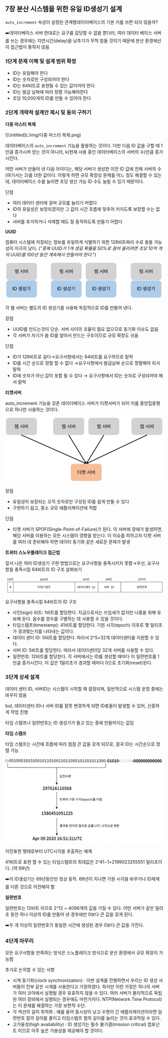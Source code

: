## 7장  분산 시스템을 위한 유일 ID생성기 설계

`auto_increment` 속성이 설정된 관계형데이터베이스의 기본 키를  쓰면 되지 않을까?

➡️데이터베이스 서버 한대로는 요구를 감당할 수 없을 뿐더러, 여러 데이터 베이스 서버를 쓰는 경우에는 지연시간(delay)을 낮추기가 무척 힘들 것이기 때문에 분산 환경에선 이 접근법이 통하지 않음

### 1단계 문제 이해 및 설계 범위 확정

- ID는 유일해야 한다
- ID는 숫자로만 구성되어야 한다
- ID는 64비트로 표현될 수 있는 값이어야 한다
- ID는 발급 날짜에 따라 정렬 가능해야한다
- 초당 10,000개의 ID를 만들 수 있어야 한다

### 2단계 개략적 설계안 제시 및 동의 구하기

**다중 마스터 복제**

![Untitled](./img/다중 마스터 복제.png)

데이터베이스의 `auto_increment` 기능을 활용하는 것이다. 다만 다음 ID 값을 구할 때 1만큼 증가시켜 얻는 것이 아니라, k(현재 사용 중인 데이터베이스의 서버의 수)만큼 증가시킨다.

어떤 서버가 만들어 낸 다음 아이디는, 해당 서버가 생성한 이전 ID 값에 전체 서버의 수(여기서는 2)를 더한 값이다. 이렇게 하면 규모 확장성 문제를 어느 정도 해결할 수 있는데, 데이터베이스 수를 늘리면 초당 생산 가능 ID 수도 늘릴 수 있기 때문이다.

단점

- 여러 데이터 센터에 걸쳐 규모를 늘리기 어렵다
- ID의 유일성은 보장되겠지만 그 값이 시간 흐름에 맞추어 커지도록 보장할 수는 없다
- 서버를 추가하거나 삭제할 때도 잘 동작하도록 만들기 어렵다

**UUID**

컴퓨터 시스템에 저장되는 정보를 유일하게 식별하기 위한 128비트짜리 수로 충돌 가능성이 지극히 낮다. (*"중복 UUID가 1개 생길 확률을 50%로 끌어 올리려면 초당 10억 개의 UUID를 100년 동안 계속해서 만들어야 한다.")*

![각 웹 서버는 별도의 ID 생성기를 사용해 독립적으로 ID를 만들어 낸다.](./img/UUID.png)

각 웹 서버는 별도의 ID 생성기를 사용해 독립적으로 ID를 만들어 낸다.

장점

- UUID를 만드는것이 단순. 서버 사이의 조율이 필요 없으므로 동기화 이슈도 없음
- 각 서버가 자기가 쓸 ID를 알아서 만드는 구조이므로 규모 확장도 쉬움

단점

- ID가 128비트로 길다→요구사항에서는 64비트를 요구하므로 탈락
- ID를 시간 순으로 정렬 할 수 없다 →요구사항에서 발급날짜 순으로 정렬해야 되서 탈락
- ID에 숫자가 아닌 값이 포함 될 수 있다 → 요구사항에서 ID는 숫자로 구성되어야 해서 탈락

**티켓서버**

auto_increment 기능을 갖춘 데이터베이스 서버가 티켓서버가 되어 이를 중앙집중형으로 하나만 사용하는 것이다.

![Untitled](./img/티켓서버.png)

장점

- 유일성이 보장되는 오직 숫자로만 구성된 ID를 쉽게 만들 수 있다
- 구현하기 쉽고, 중소 규모 애플리케이션에 적합

단점

- 티켓 서버가 SPOF(Single-Point-of-Failure)가 된다. 이 서버에 장애가 발생하면, 해당 서버를 이용하는 모든 시스템이 영향을 받는다. 이 이슈를 피하고자 티켓 서버를 여러 대 준비해야 하면 데이터 동기화 같은 새로운 문제가 발생

**트위터 스노우플레이크 접근법**

앞서 나온 여러 ID생성기 구현 방법으로는 요구사항을 충족시키지 못함→우선, 요구사항을 충족시킬 64비트의 ID 구조 살펴보기

![요구사항을 충족시킬 64비트의 ID 구조 ](./img/스노우플레이크.png)

요구사항을 충족시킬 64비트의 ID 구조 

- 사인(sign) 비트: 1비트를 할당한다. 지금으로서는 쓰임새가 없지만 나중을 위해 유보해 둔다. 음수를 양수를 구별하는 데 사용할 수 있을 것이다.
- 타임스탬프(timestamp): 41비트를 할당한다. 기원 시각(epoch) 이후로 몇 밀리초가 경과했는지를 나타내는 값이다.
- 데이터 센터 ID: 5비트를 할당한다. 따라서 2^5=32개 데이터센터를 지원할 수 있다.
- 서버 ID: 5비트를 할당한다. 따라서 데이터센터당 32개 서버를 사용할 수 있다.
- 일련번호: 12비트를 할당한다. 각 서버에서는 ID를 생성할 때마다 이 일련번호를 1만큼 증가시킨다. 이 값은 1밀리초가 경과할 때마다 0으로 초기화(reset)된다.

### 3단계 상세 설계

데이터 센터 ID, 서버ID는 시스템이 시작할 때 결정되며, 일반적으로 시스템 운영 중에는 바꾸지 않음

but, 데이터센터 ID나 서버 ID를 잘못 변경하게 되면 ID충돌이 발생할 수 있어, 신중하게 작업 진행

타임 스탬프나 일련번호는 ID 생성기가 돌고 있는 중에 만들어지는 값임

**타임 스탬프**

타임 스탬프는 시간에 흐름에 따라 점점 큰 값을 갖게 되므로, 결국 ID는 시간순으로 정렬 가능

![이진표현 형태로부터 UTC시각을 추출하는 예제](./img/타임스탬프.png)

이진표현 형태로부터 UTC시각을 추출하는 예제

41비트로 표현 할 수 있는 타임스탬프의 최대값은 2^41−1=2199023255551 밀리초이다. (약 69년)

➡️이 ID생성기는 69년동안만 정상 동작. 69년이 지나면 기원 시각을 바꾸거나 ID체계를 다른 것으로 이전해야 함

**일련번호**

일련번호는 12비트 이므로 2^12 = 4096개의 값을 가질 수 있다. 어떤 서버가 같은 밀리초 동안 하나 이상의 ID를 만들어 낸 경우에만 0보다 큰 값을 갖게 된다. 

➡️두 개 이상의 일련번호가 동일한 시간에 생성된 경우 0보다 큰 값을 가진다.

### 4단계 마무리

모든 요구사항을 만족하는 방식은 스노플레이크 방식으로 분산 환경에서 규모 확장이 가능함

추가로 논의할 수 있는 사항

- 시계 동기화(clock synchronization) : 이번 설계를 진행하면서 우리는 ID 생성 서버들이 전부 같은 시계를 사용한다고 가정하였다. 하지만 이런 가정은 하나의 서버가 여러 코어에서 실행될 경우 유효하지 않을 수 있다. 여러 서버가 물리적으로 독립된 여러 장비에서 실행되는 경우에도 마찬가지다. NTP(Network Time Protocol)는 이 문제를 해결하는 가장 보편적 수단.
- 각 섹션의 길이 최적화 : 예를 들어 동시성이 낮고 수명이 긴 애플리케이션이라면 일련번호 절의 길이를 줄이고 타임스탬프 절의 길이를 늘리는 것이 효과적일 수 있다.
- 고가용성(high availability) : ID 생성기는 필수 불가결(mission critical) 컴포넌트 이므로 아주 높은 가용성을 제공해야 할 것이다.